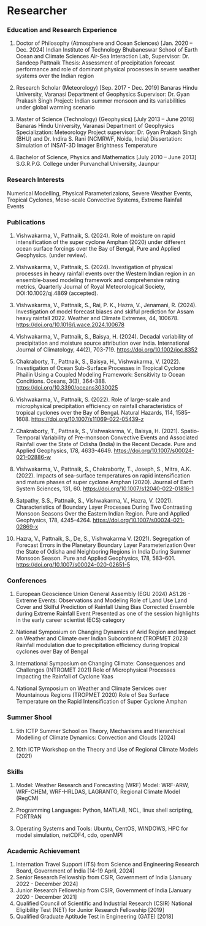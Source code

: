 # Researcher

### Education and Research Experience
1. Doctor of Philosophy (Atmosphere and Ocean Sciences) [Jan. 2020 – Dec. 2024]
  Indian Institute of Technology Bhubaneswar
  School of Earth Ocean and Climate Sciences
  Air-Sea Interaction Lab,
  Supervisor: Dr. Sandeep Pattnaik
  Thesis: Assessment of precipitation forecast performance and role of dominant physical processes in severe weather systems over the Indian region
	

3. Research Scholar (Meteorology) [Sep. 2017 - Dec. 2019]
  Banaras Hindu University, Varanasi
  Department of Geophysics
  Supervisor: Dr. Gyan Prakash Singh
  Project: Indian summer monsoon and its variabilities under global warming scenario

4. Master of Science (Technology) (Geophysics) [July 2013 – June 2016]
  Banaras Hindu University, Varanasi
  Department of Geophysics
  Specialization: Meteorology
  Project supervisor: Dr. Gyan Prakash Singh (BHU) and Dr. Indira S. Rani (NCMRWF, Noida, India)
  Dissertation: Simulation of INSAT-3D Imager Brightness Temperature
	
5. Bachelor of Science, Physics and Mathematics [July 2010 – June 2013]
  S.G.R.P.G. College under Purvanchal University, Jaunpur	

### Research Interests
  Numerical Modelling, Physical Parameterizaions, Severe Weather Events, Tropical Cyclones, Meso-scale Convective Systems, Extreme Rainfall Events

### Publications

1. Vishwakarma, V., Pattnaik, S. (2024). Role of moisture on rapid intensification of the super cyclone Amphan (2020) under different ocean surface forcings over the Bay of 
   Bengal, Pure and Applied Geophysics. (under review).
   
2. Vishwakarma, V., Pattnaik, S. (2024). Investigation of physical processes in heavy rainfall events over the Western Indian region in an ensemble‐based modeling framework and            comprehensive rating metrics, Quarterly Journal of Royal Meteorological Society, DOI:10.1002/qj.4869 (accepted).
   
3. Vishwakarma, V., Pattnaik, S., Rai, P. K., Hazra, V., Jenamani, R. (2024). Investigation of model forecast biases and skilful prediction for Assam heavy rainfall 2022. Weather          and Climate Extremes, 44, 100678. https://doi.org/10.1016/j.wace.2024.100678
   
4. Vishwakarma, V., Pattnaik, S., Baisya, H. (2024). Decadal variability of precipitation and moisture source attribution over India. International Journal of Climatology, 44(2),          703-719. https://doi.org/10.1002/joc.8352
   
5. Chakraborty, T., Pattnaik, S., Baisya, H., Vishwakarma, V. (2022). Investigation of Ocean Sub-Surface Processes in Tropical Cyclone Phailin Using a Coupled Modeling Framework:          Sensitivity to Ocean Conditions. Oceans, 3(3), 364-388. https://doi.org/10.3390/oceans3030025
   
6. Vishwakarma, V., Pattnaik, S. (2022). Role of large-scale and microphysical precipitation efficiency on rainfall characteristics of tropical cyclones over the Bay of Bengal.            Natural Hazards, 114, 1585–1608. https://doi.org/10.1007/s11069-022-05439-z
   
7. Chakraborty, T., Pattnaik, S., Vishwakarma, V., Baisya, H. (2021). Spatio-Temporal Variability of Pre-monsoon Convective Events and Associated Rainfall over the State of Odisha         (India) in the Recent Decade. Pure and Applied Geophysics, 178, 4633–4649. https://doi.org/10.1007/s00024-021-02886-w
   
8. Vishwakarma, V., Pattnaik, S., Chakraborty, T., Joseph, S., Mitra, A.K. (2022). Impacts of sea-surface temperatures on rapid intensification and mature phases of super cyclone          Amphan (2020). Journal of Earth System Sciences, 131, 60. https://doi.org/10.1007/s12040-022-01816-1
   
9. Satpathy, S.S., Pattnaik, S., Vishwakarma, V., Hazra, V. (2021). Characteristics of Boundary Layer Processes During Two Contrasting Monsoon Seasons Over the Eastern Indian              Region. Pure and Applied Geophysics, 178, 4245–4264. https://doi.org/10.1007/s00024-021-02869-x
    
10. Hazra, V., Pattnaik, S., De, S., Vishwakarma V. (2021). Segregation of Forecast Errors in the Planetary Boundary Layer Parameterization Over the State of Odisha and Neighboring         Regions in India During Summer Monsoon Season. Pure and Applied Geophysics, 178, 583–601. https://doi.org/10.1007/s00024-020-02651-5

### Conferences

1. European Geoscience Union General Assembly (EGU 2024)
	AS1.26 - Extreme Events: Observations and Modeling 
	Role of Land Use Land Cover and Skilful Prediction of Rainfall Using Bias Corrected Ensemble during Extreme Rainfall Event
	Presented as one of the session highlights in the early career scientist (ECS) category

2. National Symposium on Changing Dynamics of Arid Region and Impact on Weather and Climate over Indian Subcontinent (TROPMET 2023)
	Rainfall modulation due to precipitation efficiency during tropical cyclones over Bay of Bengal 

3. International Symposium on Changing Climate: Consequences and Challenges (INTROMET 2021)
	Role of Microphysical Processes Impacting the Rainfall of Cyclone Yaas

4. National Symposium on Weather and Climate Services over Mountainous Regions (TROPMET 2020)
	Role of Sea Surface Temperature on the Rapid Intensification of Super Cyclone Amphan

### Summer Shool

1. 5th ICTP Summer School on Theory, Mechanisms and Hierarchical Modelling of Climate Dynamics: Convection and Clouds (2024)

2. 10th ICTP Workshop on the Theory and Use of Regional Climate Models (2021)

### Skills

1. Model: Weather Research and Forecasting (WRF) Model: WRF-ARW, WRF-CHEM, WRF-HRLDAS, LAGRANTO, Regional Climate Model (RegCM)

2. Programming Languages: Python, MATLAB, NCL, linux shell scripting, FORTRAN

3. Operating Systems and Tools:	Ubuntu, CentOS, WINDOWS, HPC for model simulation, netCDF4, cdo, openMPI

### Academic Achievement

1. Internation Travel Support (ITS) from Science and Engineering Research Board, Government of India [14-19 April, 2024]
2. Senior Research Fellowship from CSIR, Government of India [January 2022 - December 2024]
3. Junior Research Fellowship from CSIR, Government of India [January 2020 - December 2021]
4. Qualified Council of Scientific and Industrial Research (CSIR) National Eligibility Test (NET) for Junior Research Fellowship [2019]
5. Qualified Graduate Aptitude Test in Engineering (GATE) [2018]
